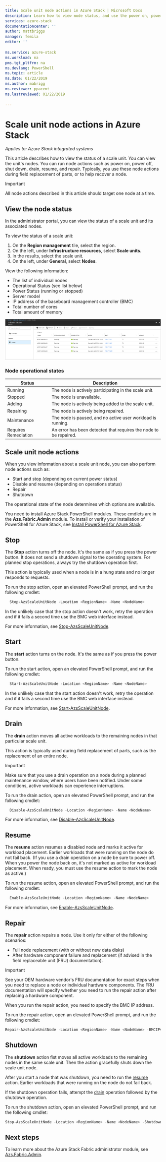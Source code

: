 ```yaml
---
title: Scale unit node actions in Azure Stack | Microsoft Docs
description: Learn how to view node status, and use the power on, power off, disable, and resume node actions on an Azure Stack integrated system.
services: azure-stack
documentationcenter: ''
author: mattbriggs
manager: femila
editor: ''

ms.service: azure-stack
ms.workload: na
pms.tgt_pltfrm: na
ms.devlang: PowerShell
ms.topic: article
ms.date: 01/22/2019
ms.author: mabrigg
ms.reviewer: ppacent
ms.lastreviewed: 01/22/2019

---
```


# Scale unit node actions in Azure Stack

*Applies to: Azure Stack integrated systems*

This article describes how to view the status of a scale unit. You can view the unit's nodes. You can run node actions such as power on, power off, shut down, drain, resume, and repair. Typically, you use these node actions during field replacement of parts, or to help recover a node.

> [!Important]  
> All node actions described in this article should target one node at a time.

## View the node status

In the administrator portal, you can view the status of a scale unit and its associated nodes.

To view the status of a scale unit:

1. On the **Region management** tile, select the region.
2. On the left, under **Infrastructure resources**, select **Scale units**.
3. In the results, select the scale unit.
4. On the left, under **General**, select **Nodes**.

  View the following information:

  - The list of individual nodes
  - Operational Status (see list below)
  - Power Status (running or stopped)
  - Server model
  - IP address of the baseboard management controller (BMC)
  - Total number of cores
  - Total amount of memory

![status of a scale unit](media/azure-stack-node-actions/multinodeactions.png)

### Node operational states

| Status | Description |
|----------------------|-------------------------------------------------------------------|
| Running | The node is actively participating in the scale unit. |
| Stopped | The node is unavailable. |
| Adding | The node is actively being added to the scale unit. |
| Repairing | The node is actively being repaired. |
| Maintenance | The node is paused, and no active user workload is running. |
| Requires Remediation | An error has been detected that requires the node to be repaired. |

## Scale unit node actions

When you view information about a scale unit node, you can also perform node actions such as:
 - Start and stop (depending on current power status)
 - Disable and resume (depending on operations status)
 - Repair
 - Shutdown

The operational state of the node determines which options are available.

You need to install Azure Stack PowerShell modules. These cmdlets are in the **Azs.Fabric.Admin** module. To install or verify your installation of PowerShell for Azure Stack, see [Install PowerShell for Azure Stack](azure-stack-powershell-install.md).

## Stop

The **Stop** action turns off the node. It's the same as if you press the power button. It does not send a shutdown signal to the operating system. For planned stop operations, always try the shutdown operation first. 

This action is typically used when a node is in a hung state and no longer responds to requests.

To run the stop action, open an elevated PowerShell prompt, and run the following cmdlet:

```PowerShell  
  Stop-AzsScaleUnitNode -Location <RegionName> -Name <NodeName>
```

In the unlikely case that the stop action doesn't work, retry the operation and if it fails a second time use the BMC web interface instead.

For more information, see [Stop-AzsScaleUnitNode](https://docs.microsoft.com/powershell/module/azs.fabric.admin/stop-azsscaleunitnode).

## Start

The **start** action turns on the node. It's the same as if you press the power button. 
 
To run the start action, open an elevated PowerShell prompt, and run the following cmdlet:

```PowerShell  
  Start-AzsScaleUnitNode -Location <RegionName> -Name <NodeName>
```

In the unlikely case that the start action doesn't work, retry the operation and if it fails a second time use the BMC web interface instead.

For more information, see [Start-AzsScaleUnitNode](https://docs.microsoft.com/powershell/module/azs.fabric.admin/start-azsscaleunitnode).

## Drain

The **drain** action moves all active workloads to the remaining nodes in that particular scale unit.

This action is typically used during field replacement of parts, such as the replacement of an entire node.

> [!Important]
> Make sure that you use a drain operation on a node during a planned maintenance window, where users have been notified. Under some conditions, active workloads can experience interruptions.

To run the drain action, open an elevated PowerShell prompt, and run the following cmdlet:

```PowerShell  
  Disable-AzsScaleUnitNode -Location <RegionName> -Name <NodeName>
```

For more information, see [Disable-AzsScaleUnitNode](https://docs.microsoft.com/powershell/module/azs.fabric.admin/disable-azsscaleunitnode).

## Resume

The **resume** action resumes a disabled node and marks it active for workload placement. Earlier workloads that were running on the node do not fail back. (If you use a drain operation on a node be sure to power off. When you power the node back on, it's not marked as active for workload placement. When ready, you must use the resume action to mark the node as active.)

To run the resume action, open an elevated PowerShell prompt, and run the following cmdlet:

```PowerShell  
  Enable-AzsScaleUnitNode -Location <RegionName> -Name <NodeName>
```

For more information, see [Enable-AzsScaleUnitNode](https://docs.microsoft.com/powershell/module/azs.fabric.admin/enable-azsscaleunitnode).

## Repair

The **repair** action repairs a node. Use it only for either of the following scenarios:
 - Full node replacement (with or without new data disks)
 - After hardware component failure and replacement (if advised in the field replaceable unit (FRU) documentation).

> [!Important]  
> See your OEM hardware vendor's FRU documentation for exact steps when you need to replace a node or individual hardware components. The FRU documentation will specify whether you need to run the repair action after replacing a hardware component. 

When you run the repair action, you need to specify the BMC IP address. 

To run the repair action, open an elevated PowerShell prompt, and run the following cmdlet:

  ```PowerShell
  Repair-AzsScaleUnitNode -Location <RegionName> -Name <NodeName> -BMCIPv4Address <BMCIPv4Address>
  ```

## Shutdown

The **shutdown** action fist moves all active workloads to the remaining nodes in the same scale unit. Then the action gracefully shuts down the scale unit node.

After you start a node that was shutdown, you need to run the [resume](#resume) action. Earlier workloads that were running on the node do not fail back.

If the shutdown operation fails, attempt the [drain](#drain) operation followed by the shutdown operation.

To run the shutdown action, open an elevated PowerShell prompt, and run the following cmdlet:

  ```PowerShell
  Stop-AzsScaleUnitNode -Location <RegionName> -Name <NodeName> -Shutdown
  ```



## Next steps

To learn more about the Azure Stack Fabric administrator module, see [Azs.Fabric.Admin](https://docs.microsoft.com/powershell/module/azs.fabric.admin/?view=azurestackps-1.6.0).
